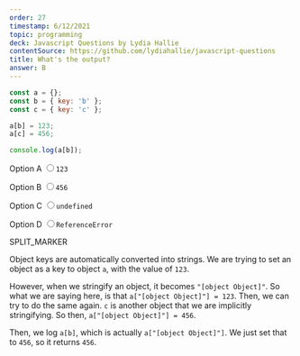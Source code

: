 ```yaml
---
order: 27
timestamp: 6/12/2021
topic: programming
deck: Javascript Questions by Lydia Hallie
contentSource: https://github.com/lydiahallie/javascript-questions
title: What's the output?
answer: B
---
```


  

```javascript
const a = {};
const b = { key: 'b' };
const c = { key: 'c' };

a[b] = 123;
a[c] = 456;

console.log(a[b]);
```


<label for="option-A">Option A</label>
<input type="radio" name="answer-option" id="option-A" value="A">`123`</input>
    

<label for="option-B">Option B</label>
<input type="radio" name="answer-option" id="option-B" value="B">`456`</input>
    

<label for="option-C">Option C</label>
<input type="radio" name="answer-option" id="option-C" value="C">`undefined`</input>
    

<label for="option-D">Option D</label>
<input type="radio" name="answer-option" id="option-D" value="D">`ReferenceError`</input>
    




SPLIT_MARKER

Object keys are automatically converted into strings. We are trying to set an object as a key to object `a`, with the value of `123`.

However, when we stringify an object, it becomes `"[object Object]"`. So what we are saying here, is that `a["[object Object]"] = 123`. Then, we can try to do the same again. `c` is another object that we are implicitly stringifying. So then, `a["[object Object]"] = 456`.

Then, we log `a[b]`, which is actually `a["[object Object]"]`. We just set that to `456`, so it returns `456`.



